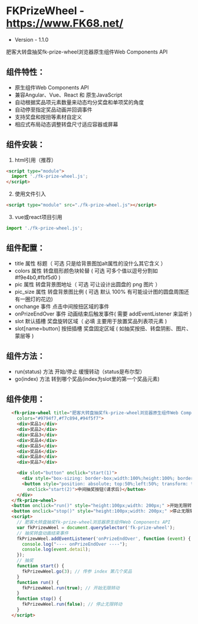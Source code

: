 # FKPrizeWheel - https://www.FK68.net/
* Version - 1.1.0

肥客大转盘抽奖fk-prize-wheel浏览器原生组件Web Components API
## 组件特性：
+ 原生组件Web Components API
+ 兼容Angular、Vue、React 和 原生JavaScript
+ 自动根据奖品项元素数量来动态均分奖盘和单项奖的角度
+ 自动停至指定奖品动画并回调事件
+ 支持奖盘和按扭等素材自定义
+ 相应式布局动态调整转盘尺寸适应容器或屏幕

## 组件安装：
1. html引用（推荐）
```html
<script type="module">
  import './fk-prize-wheel.js';
</script>
``` 

2. 使用文件引入
```html 
<script type="module" src="./fk-prize-wheel.js"></script>
```

3. vue或react项目引用
```js 
import './fk-prize-wheel.js';
```

## 组件配置：
+  title              属性       标题（ 可选 只是给背景图加alt属性的没什么其它含义 ）
+  colors             属性       转盘扇形颜色块轮替 ( 可选 可多个值以逗号分割如 #f9e4b0,#fbf5d0 )
+  pic                属性       转盘背景图地址（ 可选 可让设计出圆盘的 png 图片 ）
+  pic_size           属性       转盘背景图比例 ( 可选 默认 100%  有可能设计图的圆盘周围还有一圈灯的花边)
+  onchange           事件       点击中间按扭区域的事件
+  onPrizeEndOver     事件       动画结束后触发事件( 需要 addEventListener 来监听 )
+  slot               默认插槽    奖盘旋转区域（ 必填 主要用于放置奖品列表项元素 )
+  slot[name=button]  按扭插槽    奖盘固定区域 ( 如抽奖按扭、转盘阴影、图片、蒙层等 )


## 组件方法：
+  run(status)        方法       开始/停止 缓慢转动（status是布尔型）
+  go(index)          方法       转到哪个奖品(index为slot里的第一个奖品元素)


## 组件使用：
```html
  <fk-prize-wheel title="肥客大转盘抽奖fk-prize-wheel浏览器原生组件Web Components API" onchange="console.log('默认事件:',event.detail)"
    colors="#9794f7,#f7c894,#94f5f7">
    <div>奖品1</div>
    <div>奖品2</div>
    <div>奖品3</div>
    <div>奖品4</div>
    <div>奖品5</div>
    <div>奖品6</div>
    <div>奖品8</div>
    <div>奖品7</div>

    <div slot="button" onclick="start(1)">
      <div style="box-sizing: border-box;width:100%;height:100%; border-radius: 50%;overflow: hidden;border: 2px solid #7e33dd;box-shadow: 0 4px 8px 0 rgba(0, 0, 0, 0.6), 0 6px 20px 0 rgba(0, 0, 0, 0.5);" alt="转盘阴影" ></div>
      <button style="position: absolute; top:50%;left:50%; transform: translate(-50%, -50%);" width="80"
        onclick="start(2)">中间抽奖按钮(请求后)</button>
    </div>
  </fk-prize-wheel>
  <button onclick="run()" style="height:100px;width: 200px;" >开始无限转动(请求前)</button>
  <button onclick="stop()" style="height:100px;width: 200px;" >停止无限转动</button>
  <script>
    // 肥客大转盘抽奖fk-prize-wheel浏览器原生组件Web Components API
    var fkPrizewWeel = document.querySelector('fk-prize-wheel');
    // 抽奖转盘动画结束事件
    fkPrizewWeel.addEventListener('onPrizeEndOver', function (event) {
      console.log("---- onPrizeEndOver ----");
      console.log(event.detail);
    });
    // 抽奖
    function start() {
      fkPrizewWeel.go(3); // 传参 index 第几个奖品
    }
    function run() {
      fkPrizewWeel.run(true); // 开始无限转动
    }
    function stop() {
      fkPrizewWeel.run(false); // 停止无限转动
    }
  </script>
```
